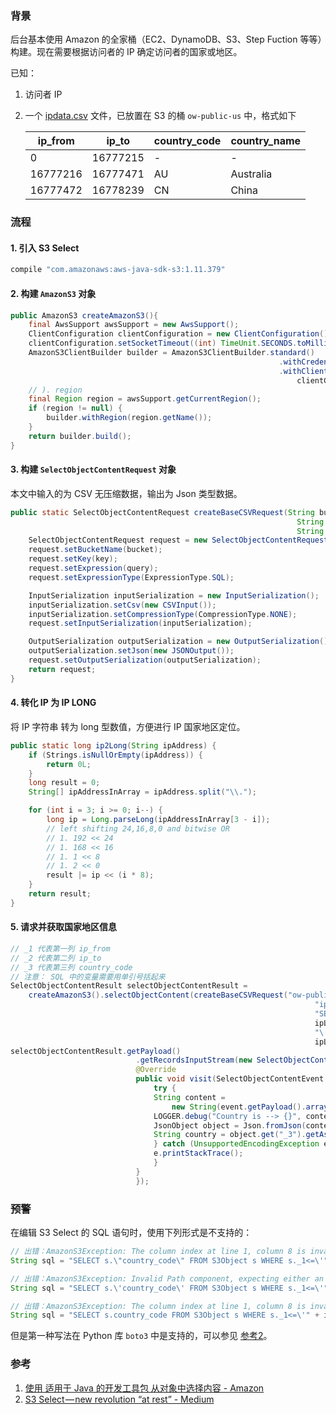 ### 背景

后台基本使用 Amazon 的全家桶（EC2、DynamoDB、S3、Step Fuction 等等）构建。现在需要根据访问者的 IP 确定访问者的国家或地区。

已知：

1. 访问者 IP

2. 一个 [ipdata.csv](https://github.com/LinLshare/Blog/blob/master/data/S3%20Select%20%E5%AE%9E%E8%B7%B5%20%E2%80%94%20%E7%A1%AE%E5%AE%9A%E7%94%A8%E6%88%B7%E5%9B%BD%E5%AE%B6%E5%9C%B0%E5%8C%BA/ipdata.csv) 文件，已放置在 S3 的桶 `ow-public-us` 中，格式如下

   | ip_from  | ip_to    | country_code | country_name |
   | -------- | -------- | ------------ | ------------ |
   | 0        | 16777215 | -            | -            |
   | 16777216 | 16777471 | AU           | Australia    |
   | 16777472 | 16778239 | CN           | China        |

### 流程

#### 1. 引入 S3 Select

```groovy
compile "com.amazonaws:aws-java-sdk-s3:1.11.379"
```

#### 2. 构建 `AmazonS3` 对象

```java
public AmazonS3 createAmazonS3(){
    final AwsSupport awsSupport = new AwsSupport();
    ClientConfiguration clientConfiguration = new ClientConfiguration();
    clientConfiguration.setSocketTimeout((int) TimeUnit.SECONDS.toMillis(70));
    AmazonS3ClientBuilder builder = AmazonS3ClientBuilder.standard()
                                                            .withCredentials(awsSupport.getCredentials())
                                                            .withClientConfiguration(
                                                                clientConfiguration);
    // ). region
    final Region region = awsSupport.getCurrentRegion();
    if (region != null) {
        builder.withRegion(region.getName());
    }
    return builder.build();
}

```

#### 3. 构建 `SelectObjectContentRequest` 对象 

本文中输入的为 CSV 无压缩数据，输出为 Json 类型数据。

```java
public static SelectObjectContentRequest createBaseCSVRequest(String bucket,
                                                                String key,
                                                                String query) {
    SelectObjectContentRequest request = new SelectObjectContentRequest();
    request.setBucketName(bucket);
    request.setKey(key);
    request.setExpression(query);
    request.setExpressionType(ExpressionType.SQL);

    InputSerialization inputSerialization = new InputSerialization();
    inputSerialization.setCsv(new CSVInput());
    inputSerialization.setCompressionType(CompressionType.NONE);
    request.setInputSerialization(inputSerialization);

    OutputSerialization outputSerialization = new OutputSerialization();
    outputSerialization.setJson(new JSONOutput());
    request.setOutputSerialization(outputSerialization);
    return request;
}
```

#### 4. 转化 IP 为 IP LONG

将 IP 字符串 转为 long 型数值，方便进行 IP 国家地区定位。

```java
public static long ip2Long(String ipAddress) {
    if (Strings.isNullOrEmpty(ipAddress)) {
        return 0L;
    }
    long result = 0;
    String[] ipAddressInArray = ipAddress.split("\\.");

    for (int i = 3; i >= 0; i--) {
        long ip = Long.parseLong(ipAddressInArray[3 - i]);
        // left shifting 24,16,8,0 and bitwise OR
        // 1. 192 << 24
        // 1. 168 << 16
        // 1. 1 << 8
        // 1. 2 << 0
        result |= ip << (i * 8);
    }
    return result;
}
```

#### 5. 请求并获取国家地区信息

```java
// _1 代表第一列 ip_from
// _2 代表第二列 ip_to
// _3 代表第三列 country_code
// 注意： SQL 中的变量需要用单引号括起来
SelectObjectContentResult selectObjectContentResult =
    createAmazonS3().selectObjectContent(createBaseCSVRequest("ow-public-us",
                                                                    "ipdata.csv",
                                                                    "SELECT s.\'country_code\' FROM S3Object s WHERE s._1<=\'" +
                                                                    ipLong +
                                                                    "\' AND s._2>=\'" +
                                                                    ipLong + "\' LIMIT 1"));
selectObjectContentResult.getPayload()
                            .getRecordsInputStream(new SelectObjectContentEventVisitor() {
                            @Override
                            public void visit(SelectObjectContentEvent.RecordsEvent event) {
                                try {
                                String content =
                                    new String(event.getPayload().array(), "utf-8");
                                LOGGER.debug("Country is --> {}", content);
                                JsonObject object = Json.fromJson(content, JsonObject.class);
                                String country = object.get("_3").getAsString();
                                } catch (UnsupportedEncodingException e) {
                                e.printStackTrace();
                                }
                            }
                            });
```

### 预警

在编辑 S3 Select 的 SQL 语句时，使用下列形式是不支持的：

```java
// 出错：AmazonS3Exception: The column index at line 1, column 8 is invalid. Please check the service documentation and try again. (Service: Amazon S3; Status Code: 400; Error Code: InvalidColumnIndex;
String sql = "SELECT s.\"country_code\" FROM S3Object s WHERE s._1<=\'" + ipLong +"\' AND s._2>=\'" + ipLong + "\' LIMIT 1";

// 出错：AmazonS3Exception: Invalid Path component, expecting either an IDENTIFIER or STAR, got: LITERAL,at line 1, column 10. (Service: Amazon S3; Status Code: 400; Error Code: ParseInvalidPathComponent;
String sql = "SELECT s.\'country_code\' FROM S3Object s WHERE s._1<=\'" + ipLong +"\' AND s._2>=\'" + ipLong + "\' LIMIT 1";

// 出错：AmazonS3Exception: The column index at line 1, column 8 is invalid. Please check the service documentation and try again. (Service: Amazon S3; Status Code: 400; Error Code: InvalidColumnIndex;
String sql = "SELECT s.country_code FROM S3Object s WHERE s._1<=\'" + ipLong +"\' AND s._2>=\'" + ipLong + "\' LIMIT 1";
```

但是第一种写法在 Python 库 `boto3` 中是支持的，可以参见 [参考2](https://medium.com/@michal.adamkiewicz/s3-select-new-revolution-at-rest-8e1749d2bff2)。

### 参考

1. [使用 适用于 Java 的开发工具包 从对象中选择内容 - Amazon](https://docs.aws.amazon.com/zh_cn/AmazonS3/latest/dev/SelectObjectContentUsingJava.html)
2. [S3 Select — new revolution “at rest” - Medium](https://medium.com/@michal.adamkiewicz/s3-select-new-revolution-at-rest-8e1749d2bff2)